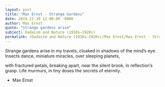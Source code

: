 ```yaml
---
layout: post
title: "Max Ernst - Strange Gardens"
date: 2024-12-30 12:00:00 -0000
author: Max Ernst
quote: "Strange gardens arise"
subject: Dadaism and Nature (1910s–1920s)
permalink: /Dadaism and Nature (1910s–1920s)/Max Ernst/Max Ernst - Strange Gardens
---
```


Strange gardens arise
   in my travels,
   cloaked in shadows of the mind’s eye.
     Insects dance,
     miniature miracles,
      over sleeping planets,

with fractured petals,
breaking apart,
near the silent brook,
     in reflection’s grasp.
        Life murmurs,
        in tiny doses
           the secrets of
                 eternity.

- Max Ernst
